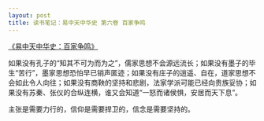 ```yaml
---
layout: post
title: 读书笔记：易中天中华史 第六卷 百家争鸣
---
```


[《易中天中华史：百家争鸣》](http://read.douban.com/ebook/3045259/)

如果没有孔子的“知其不可为而为之”，儒家思想不会源远流长；如果没有墨子的毕生“苦行”，墨家思想恐怕早已销声匿迹；如果没有庄子的逍遥、自在，道家思想不会如此令人向往；如果没有商鞅的坚持和悲剧，法家学派可能已经向贵族妥协；如果没有苏秦、张仪的合纵连横，谁又会知道“一怒而诸侯惧，安居而天下息”。

主张是需要力行的，信仰是需要捍卫的，信念是需要坚持的。

<!--more-->

